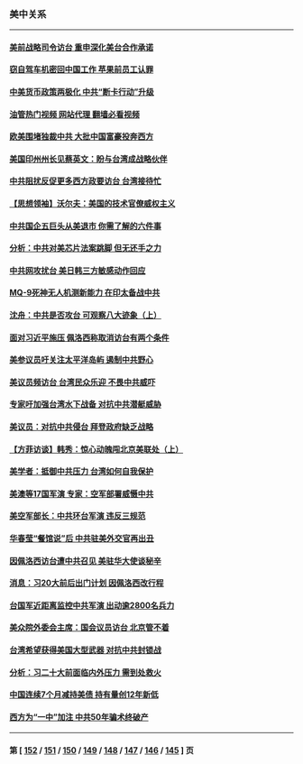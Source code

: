 ### 美中关系
---
#### [美前战略司令访台 重申深化美台合作承诺](../../pages/nf1412576/n13808240.md?08232045) 
#### [窃自驾车机密回中国工作 苹果前员工认罪](../../pages/nf1412576/n13808034.md?08232045) 
#### [中美货币政策两极化 中共“断卡行动”升级](../../pages/nf1412576/n13807808.md?08232045) 
#### [油管热门视频 网站代理 翻墙必看视频](http://209.222.30.114:81/youtube.html?08232045)
#### [欧美围堵独裁中共 大批中国富豪投奔西方](../../pages/nf1412576/n13807782.md?08232045) 
#### [美国印州州长见蔡英文：盼与台湾成战略伙伴](../../pages/nf1412576/n13807538.md?08232045) 
#### [中共阻扰反促更多西方政要访台 台湾接待忙](../../pages/nf1412576/n13807337.md?08232045) 
#### [【思想领袖】沃尔夫：美国的技术官僚威权主义](../../pages/nf1412576/n13798274.md?08232045) 
#### [中共国企五巨头从美退市 你需了解的六件事](../../pages/nf1412576/n13807245.md?08232045) 
#### [分析：中共对美芯片法案跳脚 但无还手之力](../../pages/nf1412576/n13806771.md?08232045) 
#### [中共网攻扰台 美日韩三方敏感动作回应](../../pages/nf1412576/n13806968.md?08232045) 
#### [MQ-9死神无人机测新能力 在印太备战中共](../../pages/nf1412576/n13805652.md?08232045) 
#### [沈舟：中共是否攻台 可观察八大迹象（上）](../../pages/nf1412576/n13806866.md?08232045) 
#### [面对习近平施压 佩洛西称取消访台有两个条件](../../pages/nf1412576/n13806776.md?08232045) 
#### [美参议员吁关注太平洋岛屿 遏制中共野心](../../pages/nf1412576/n13806666.md?08232045) 
#### [美议员频访台 台湾民众乐迎 不畏中共威吓](../../pages/nf1412576/n13806526.md?08232045) 
#### [专家吁加强台湾水下战备 对抗中共潜艇威胁](../../pages/nf1412576/n13806530.md?08232045) 
#### [美议员：对抗中共侵台 拜登政府缺乏战略](../../pages/nf1412576/n13806399.md?08232045) 
#### [【方菲访谈】韩秀：惊心动魄闯北京美联处（上）](../../pages/nf1412576/n13806018.md?08232045) 
#### [美学者：抵御中共压力 台湾如何自我保护](../../pages/nf1412576/n13806267.md?08232045) 
#### [美澳等17国军演 专家：空军部署威慑中共](../../pages/nf1412576/n13806319.md?08232045) 
#### [美空军部长：中共环台军演 违反三规范](../../pages/nf1412576/n13806291.md?08232045) 
#### [华春莹“餐馆说”后 中共驻美外交官再出丑](../../pages/nf1412576/n13806258.md?08232045) 
#### [因佩洛西访台遭中共召见 美驻华大使谈秘辛](../../pages/nf1412576/n13806176.md?08232045) 
#### [消息：习20大前后出门计划 因佩洛西改行程](../../pages/nf1412576/n13806160.md?08232045) 
#### [台国军近距离监控中共军演 出动逾2800名兵力](../../pages/nf1412576/n13805973.md?08232045) 
#### [美众院外委会主席：国会议员访台 北京管不着](../../pages/nf1412576/n13806000.md?08232045) 
#### [台湾希望获得美国大型武器 对抗中共封锁战](../../pages/nf1412576/n13805928.md?08232045) 
#### [分析：习二十大前面临内外压力 需到处救火](../../pages/nf1412576/n13805569.md?08232045) 
#### [中国连续7个月减持美债 持有量创12年新低](../../pages/nf1412576/n13805844.md?08232045) 
#### [西方为“一中”加注 中共50年骗术终破产](../../pages/nf1412576/n13805808.md?08232045) 

---
#### 第 [ [152](./152.md?08232045) / [151](./151.md?08232045) / [150](./150.md?08232045) / [149](./149.md?08232045) / [148](./148.md?08232045) / [147](./147.md?08232045) / [146](./146.md?08232045) / [145](./145.md?08232045) ] 页
